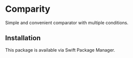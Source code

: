 # Comparity

Simple and convenient comparator with multiple conditions.

## Installation

This package is available via Swift Package Manager.
